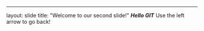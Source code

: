 ---
layout: slide
title: "Welcome to our second slide!"
_**Hello GIT**_
Use the left arrow to go back!
